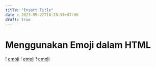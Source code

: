 ```yaml
---
title: "Insert Title"
date : 2023-09-22T10:28:51+07:00
draft: true
---
```


# Menggunakan Emoji dalam HTML


! [emoji](emoji1.png)
! [emoji](emoji2.png)
! [emoji](emoji3.pmg)
